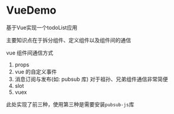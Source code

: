 # VueDemo
基于Vue实现一个todoList应用

主要知识点在于拆分组件、定义组件以及组件间的通信

 vue 组件间通信方式
1) props
2) vue 的自定义事件
3) 消息订阅与发布(如: pubsub 库)   对于祖孙、兄弟组件通信非常简便
4) slot
5) vuex

此处实现了前三种，使用第三种是需要安装`pubsub-js`库
